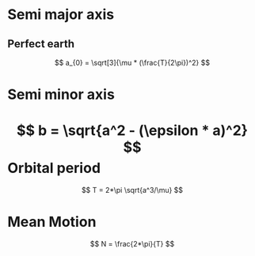 Semi major axis
===============

Perfect earth
-------------
$$ a_{0} = \sqrt[3]{\mu * (\frac{T}{2\pi})^2} $$

Semi minor axis
===============
$$ b = \sqrt{a^2 - (\epsilon * a)^2} $$
Orbital period
==============
$$ T = 2*\pi \sqrt{a^3/\mu} $$

Mean Motion
===========
$$ N = \frac{2*\pi}{T} $$



